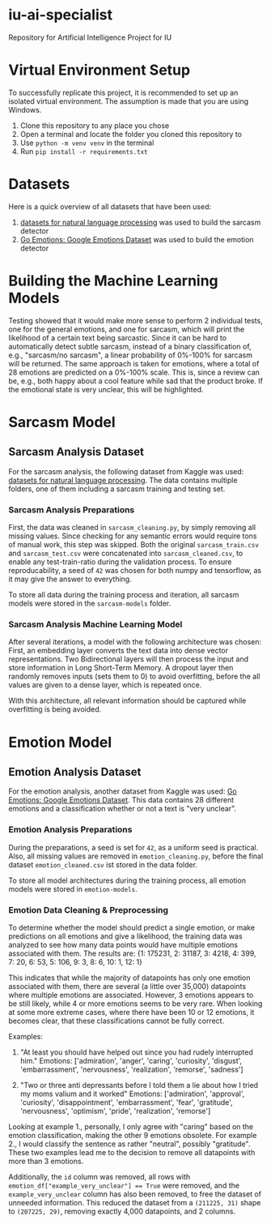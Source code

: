 # iu-ai-specialist
Repository for Artificial Intelligence Project for IU

# Virtual Environment Setup
To successfully replicate this project, it is recommended to set up an isolated virtual environment. The assumption is made that you are using Windows.

1. Clone this repository to any place you chose
2. Open a terminal and locate the folder you cloned this repository to
3. Use `python -m venv venv` in the terminal
4. Run `pip install -r requirements.txt`

# Datasets
Here is a quick overview of all datasets that have been used:

1. [datasets for natural language processing](https://www.kaggle.com/datasets/toygarr/datasets-for-natural-language-processing) was used to build the sarcasm detector
2. [Go Emotions: Google Emotions Dataset](https://www.kaggle.com/datasets/shivamb/go-emotions-google-emotions-dataset) was used to build the emotion detector

# Building the Machine Learning Models
Testing showed that it would make more sense to perform 2 individual tests, one for the general emotions, and one for sarcasm, which will print the likelihood of a certain text being sarcastic. Since it can be hard to automatically detect subtle sarcasm, instead of a binary classification of, e.g., "sarcasm/no sarcasm", a linear probability of 0%-100% for sarcasm will be returned. The same approach is taken for emotions, where a total of 28 emotions are predicted on a 0%-100% scale. This is, since a review can be, e.g., both happy about a cool feature while sad that the product broke. If the emotional state is very unclear, this will be highlighted.


# Sarcasm Model

## Sarcasm Analysis Dataset
For the sarcasm analysis, the following dataset from Kaggle was used: [datasets for natural language processing](https://www.kaggle.com/datasets/toygarr/datasets-for-natural-language-processing). The data contains multiple folders, one of them including a sarcasm training and testing set.

### Sarcasm Analysis Preparations
First, the data was cleaned in `sarcasm_cleaning.py`, by simply removing all missing values. Since checking for any semantic errors would require tons of manual work, this step was skipped. Both the original `sarcasm_train.csv` and `sarcasm_test.csv` were concatenated into `sarcasm_cleaned.csv`, to enable any test-train-ratio during the validation process. To ensure reproducability, a seed of `42` was chosen for both numpy and tensorflow, as it may give the answer to everything.

To store all data during the training process and iteration, all sarcasm models were stored in the `sarcasm-models` folder.

### Sarcasm Analysis Machine Learning Model
After several iterations, a model with the following architecture was chosen:
First, an embedding layer converts the text data into dense vector representations. Two Bidirectional layers will then process the input and store information in Long Short-Term Memory. A dropout layer then randomly removes inputs (sets them to 0) to avoid overfitting, before the all values are given to a dense layer, which is repeated once.

With this architecture, all relevant information should be captured while overfitting is being avoided.


# Emotion Model

## Emotion Analysis Dataset
For the emotion analysis, another dataset from Kaggle was used: [Go Emotions: Google Emotions Dataset](https://www.kaggle.com/datasets/shivamb/go-emotions-google-emotions-dataset). This data contains 28 different emotions and a classification whether or not a text is "very unclear".

### Emotion Analysis Preparations

During the preparations, a seed is set for `42`, as a uniform seed is practical. Also, all missing values are removed in `emotion_cleaning.py`, before the final dataset `emotion_cleaned.csv` ist stored in the data folder.

To store all model architectures during the training process, all emotion models were stored in `emotion-models`.

### Emotion Data Cleaning & Preprocessing

To determine whether the model should predict a single emotion, or make predictions on all emotions and give a likelihood, the training data was analyzed to see how many data points would have multiple emotions associated with them. The results are:
{1: 175231, 2: 31187, 3: 4218, 4: 399, 7: 20, 6: 53, 5: 106, 9: 3, 8: 6, 10: 1, 12: 1}

This indicates that while the majority of datapoints has only one emotion associated with them, there are several (a little over 35,000) datapoints where multiple emotions are associated. However, 3 emotions appears to be still likely, while 4 or more emotions seems to be very rare. When looking at some more extreme cases, where there have been 10 or 12 emotions, it becomes clear, that these classifications cannot be fully correct.

Examples:
1. "At least you should have helped out since you had rudely interrupted him."
Emotions: ['admiration', 'anger', 'caring', 'curiosity', 'disgust', 'embarrassment', 'nervousness', 'realization', 'remorse', 'sadness']

2. "Two or three anti depressants before I told them a lie about how I tried my moms valium and it worked"
Emotions: ['admiration', 'approval', 'curiosity', 'disappointment', 'embarrassment', 'fear', 'gratitude', 'nervousness', 'optimism', 'pride', 'realization', 'remorse']

Looking at example 1., personally, I only agree with "caring" based on the emotion classification, making the other 9 emotions obsolete. For example 2., I would classify the sentence as rather "neutral", possibly "gratitude". These two examples lead me to the decision to remove all datapoints with more than 3 emotions.

Additionally, the `id` column was removed, all rows with `emotion_df["example_very_unclear"] == True` were removed, and the `example_very_unclear` column has also been removed, to free the dataset of unneeded information. This reduced the dataset from a `(211225, 31)` shape to `(207225, 29)`, removing exactly 4,000 datapoints, and 2 columns.

